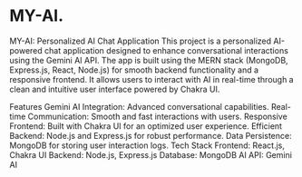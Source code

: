 # MY-AI.
MY-AI: Personalized AI Chat Application This project is a personalized AI-powered chat application designed to enhance conversational interactions using the Gemini AI API. The app is built using the MERN stack (MongoDB, Express.js, React, Node.js) for smooth backend functionality and a responsive frontend. It allows users to interact with AI in real-time through a clean and intuitive user interface powered by Chakra UI.

Features Gemini AI Integration: Advanced conversational capabilities. Real-time Communication: Smooth and fast interactions with users. Responsive Frontend: Built with Chakra UI for an optimized user experience. Efficient Backend: Node.js and Express.js for robust performance. Data Persistence: MongoDB for storing user interaction logs. Tech Stack Frontend: React.js, Chakra UI Backend: Node.js, Express.js Database: MongoDB AI API: Gemini AI
